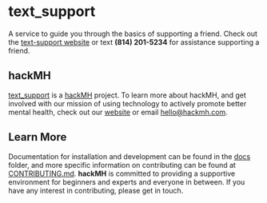 # text_support

A service to guide you through the basics of supporting a friend. Check out the
[text-support website](https://text-support.hackmh.com) or text **(814) 201-5234**
for assistance supporting a friend.

## hackMH

[text_support](https://github.com/hackmh/text_support) is a
[hackMH](http://hackmh.com) project. To learn more about hackMH, and get
involved with our mission of using technology to actively promote better mental
health, check out our [website](http://hackmh.com) or email
[hello@hackmh.com](mailto:hello@hackmh.com).

## Learn More

Documentation for installation and development can be found in the [docs](./docs)
folder, and more specific information on contributing can be found at
[CONTRIBUTING.md](./CONTRIBUTING.md). **hackMH** is committed to
providing a supportive environment for beginners and
experts and everyone in between. If you have any interest in contributing,
please get in touch.
